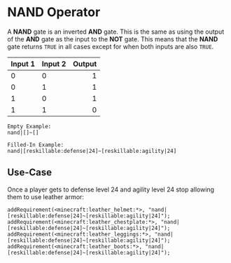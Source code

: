 # NAND Operator

A **NAND** gate is an inverted **AND** gate. This is the same as using the output of the **AND** gate as the input to the **NOT** gate. This means that the **NAND** gate returns `TRUE` in all cases except for when both inputs are also `TRUE`.

| Input 1 | Input 2 | Output |
| ------- | ------- | ------:|
| 0       | 0       |      1 |
| 0       | 1       |      1 |
| 1       | 0       |      1 |
| 1       | 1       |      0 |

```
Empty Example:
nand|[]~[]

Filled-In Example:
nand|[reskillable:defense|24]~[reskillable:agility|24]
```


## Use-Case
Once a player gets to defense level 24 and agility level 24 stop allowing them to use leather armor:
```zenscript
addRequirement(<minecraft:leather_helmet:*>, "nand|[reskillable:defense|24]~[reskillable:agility|24]");
addRequirement(<minecraft:leather_chestplate:*>, "nand|[reskillable:defense|24]~[reskillable:agility|24]");
addRequirement(<minecraft:leather_leggings:*>, "nand|[reskillable:defense|24]~[reskillable:agility|24]");
addRequirement(<minecraft:leather_boots:*>, "nand|[reskillable:defense|24]~[reskillable:agility|24]");
```